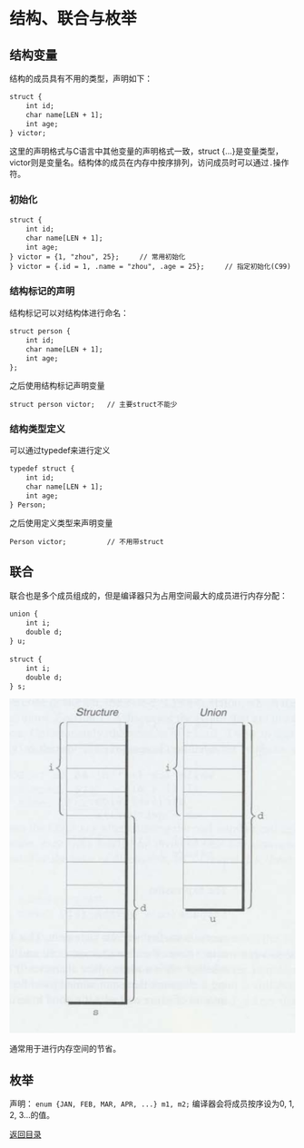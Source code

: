 # 结构、联合与枚举

## 结构变量
结构的成员具有不用的类型，声明如下：

```
struct {
    int id;
    char name[LEN + 1];
    int age;
} victor;
```

这里的声明格式与C语言中其他变量的声明格式一致，struct {...}是变量类型，victor则是变量名。结构体的成员在内存中按序排列，访问成员时可以通过`.`操作符。

### 初始化
```
struct {
    int id;
    char name[LEN + 1];
    int age;
} victor = {1, "zhou", 25};     // 常用初始化
} victor = {.id = 1, .name = "zhou", .age = 25};     // 指定初始化(C99)
```

### 结构标记的声明
结构标记可以对结构体进行命名：
```
struct person {
    int id;
    char name[LEN + 1];
    int age;
};
```
之后使用结构标记声明变量
```
struct person victor;   // 主要struct不能少
```

### 结构类型定义
可以通过typedef来进行定义
```
typedef struct {
    int id;
    char name[LEN + 1];
    int age;
} Person;
```
之后使用定义类型来声明变量
```
Person victor;          // 不用带struct
```

## 联合

联合也是多个成员组成的，但是编译器只为占用空间最大的成员进行内存分配：

```
union {
    int i;
    double d;
} u;

struct {
    int i;
    double d;
} s;
```
![](img/struct_union_enum_1.png)

通常用于进行内存空间的节省。

## 枚举
声明：
`enum {JAN, FEB, MAR, APR, ...} m1, m2;`
编译器会将成员按序设为0, 1, 2, 3...的值。



[返回目录](../CONTENTS.md)